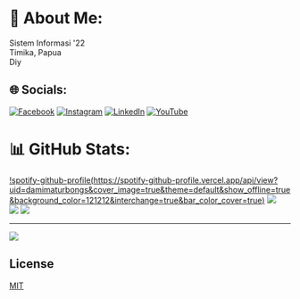 # 💫 About Me:
Sistem Informasi '22<br>Timika, Papua<br>Diy


## 🌐 Socials:
[![Facebook](https://img.shields.io/badge/Facebook-%231877F2.svg?logo=Facebook&logoColor=white)](https://facebook.com/https://www.facebook.com/dami.maturbongs) [![Instagram](https://img.shields.io/badge/Instagram-%23E4405F.svg?logo=Instagram&logoColor=white)](https://instagram.com/damisaviola) [![LinkedIn](https://img.shields.io/badge/LinkedIn-%230077B5.svg?logo=linkedin&logoColor=white)](https://www.linkedin.com/in/dami-maturbongs-ab1997248/) [![YouTube](https://img.shields.io/badge/YouTube-%23FF0000.svg?logo=YouTube&logoColor=white)](https://youtube.com/@damisaviola) 



# 📊 GitHub Stats:
[!spotify-github-profile(https://spotify-github-profile.vercel.app/api/view?uid=damimaturbongs&cover_image=true&theme=default&show_offline=true&background_color=121212&interchange=true&bar_color_cover=true)](https://spotify-github-profile.vercel.app/api/view?uid=damimaturbongs&redirect=true)
![](https://github-readme-stats.vercel.app/api?username=damisaviola&theme=dark&hide_border=true&include_all_commits=true&count_private=true)<br/>
![](https://github-readme-stats.vercel.app/api/top-langs/?username=damisaviola&theme=dark&hide_border=true&include_all_commits=true&count_private=true&layout=compact)
![](https://github-readme-streak-stats.herokuapp.com/?user=damisaviola&theme=dark&hide_border=true)<br/>

---
[![](https://visitcount.itsvg.in/api?id=damisaviola&icon=0&color=0)](https://visitcount.itsvg.in)

## License

[MIT](https://choosealicense.com/licenses/mit/)


<!-- Proudly created with GPRM ( https://gprm.itsvg.in ) -->
